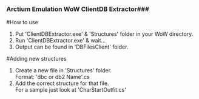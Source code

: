 ### Arctium Emulation WoW ClientDB Extractor###

#How to use<br />
1. Put 'ClientDBExtractor.exe' & 'Structures' folder in your WoW directory.<br />
2. Run 'ClientDBExtractor.exe' & wait...<br />
3. Output can be found in 'DBFilesClient' folder.<br />

#Adding new structures<br />
1. Create a new file in 'Structures' folder.<br />
   Format: 'dbc or db2 Name'.cs<br />
2. Add the correct structure for that file.<br />
   For a sample just look at 'CharStartOutfit.cs'<br />
